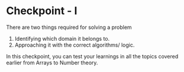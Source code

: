 # Checkpoint - I

There are two things required for solving a problem

1. Identifying which domain it belongs to.
2. Approaching it with the correct algorithms/ logic.

In this checkpoint, you can test your learnings in all the topics covered earlier from Arrays to Number theory.
